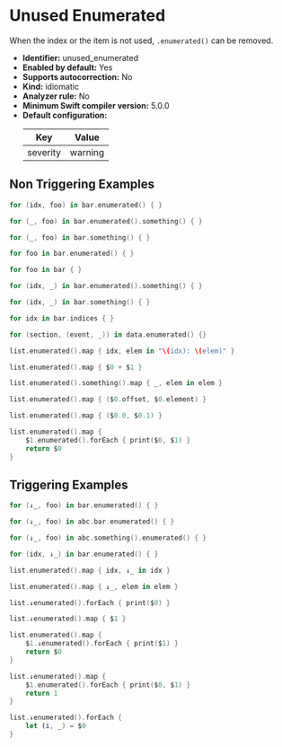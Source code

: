 # Unused Enumerated

When the index or the item is not used, `.enumerated()` can be removed.

* **Identifier:** unused_enumerated
* **Enabled by default:** Yes
* **Supports autocorrection:** No
* **Kind:** idiomatic
* **Analyzer rule:** No
* **Minimum Swift compiler version:** 5.0.0
* **Default configuration:**
  <table>
  <thead>
  <tr><th>Key</th><th>Value</th></tr>
  </thead>
  <tbody>
  <tr>
  <td>
  severity
  </td>
  <td>
  warning
  </td>
  </tr>
  </tbody>
  </table>

## Non Triggering Examples

```swift
for (idx, foo) in bar.enumerated() { }
```

```swift
for (_, foo) in bar.enumerated().something() { }
```

```swift
for (_, foo) in bar.something() { }
```

```swift
for foo in bar.enumerated() { }
```

```swift
for foo in bar { }
```

```swift
for (idx, _) in bar.enumerated().something() { }
```

```swift
for (idx, _) in bar.something() { }
```

```swift
for idx in bar.indices { }
```

```swift
for (section, (event, _)) in data.enumerated() {}
```

```swift
list.enumerated().map { idx, elem in "\(idx): \(elem)" }
```

```swift
list.enumerated().map { $0 + $1 }
```

```swift
list.enumerated().something().map { _, elem in elem }
```

```swift
list.enumerated().map { ($0.offset, $0.element) }
```

```swift
list.enumerated().map { ($0.0, $0.1) }
```

```swift
list.enumerated().map {
    $1.enumerated().forEach { print($0, $1) }
    return $0
}
```

## Triggering Examples

```swift
for (↓_, foo) in bar.enumerated() { }
```

```swift
for (↓_, foo) in abc.bar.enumerated() { }
```

```swift
for (↓_, foo) in abc.something().enumerated() { }
```

```swift
for (idx, ↓_) in bar.enumerated() { }
```

```swift
list.enumerated().map { idx, ↓_ in idx }
```

```swift
list.enumerated().map { ↓_, elem in elem }
```

```swift
list.↓enumerated().forEach { print($0) }
```

```swift
list.↓enumerated().map { $1 }
```

```swift
list.enumerated().map {
    $1.↓enumerated().forEach { print($1) }
    return $0
}
```

```swift
list.↓enumerated().map {
    $1.enumerated().forEach { print($0, $1) }
    return 1
}
```

```swift
list.↓enumerated().forEach {
    let (i, _) = $0
}
```